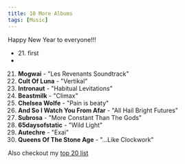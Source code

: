 ```yaml
---
title: 10 More Albums
tags: [Music]
---
```


Happy New Year to everyone!!!

<ul>
<li>21. first<li/>
</ul>

21. **Mogwai** - "Les Revenants Soundtrack"
22. **Cult Of Luna** - "Vertikal"
23. **Intronaut** - "Habitual Levitations"
24. **Beastmilk** - "Climax"
25. **Chelsea Wolfe** - "Pain is beaty"
26. **And So I Watch You From Afar** - "All Hail Bright Futures"
27. **Subrosa** - "More Constant Than The Gods"
28. **65daysofstatic** - "Wild Light"
29. **Autechre** - "Exai"
30. **Queens Of The Stone Age** - "...Like Clockwork"

Also checkout my [top 20 list](http://sger.me/The-Top-20-Albums-Of-2013)




